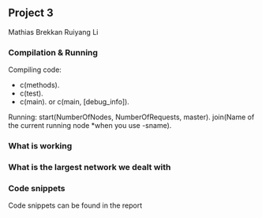 ## Project 3

Mathias Brekkan
Ruiyang Li

### Compilation & Running

Compiling code:
- c(methods).
- c(test).
- c(main). or c(main, [debug_info]).

Running:
start(NumberOfNodes, NumberOfRequests, master).
join(Name of the current running node *when you use -sname).

### What is working

### What is the largest network we dealt with

### Code snippets
Code snippets can be found in the report